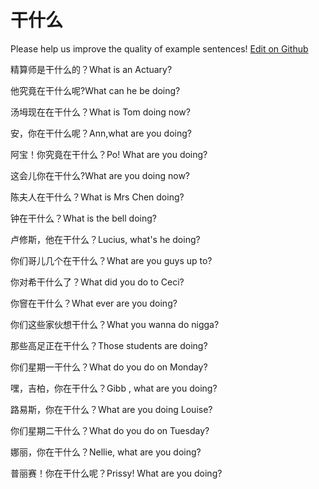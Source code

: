 # 干什么

Please help us improve the quality of example sentences! [Edit on Github](https://github.com/jiyushe/jiyu-example-sentence-source/blob/main/chinese/ganshenme.md)

<p><span class="chinese">精算师是干什么的？</span><span class="english">What is an Actuary?</span></p>

<p><span class="chinese">他究竟在干什么呢?</span><span class="english">What can he be doing?</span></p>

<p><span class="chinese">汤坶现在在干什么？</span><span class="english">What is Tom doing now?</span></p>

<p><span class="chinese">安，你在干什么呢？</span><span class="english">Ann,what are you doing?</span></p>

<p><span class="chinese">阿宝！你究竟在干什么？</span><span class="english">Po! What are you doing?</span></p>

<p><span class="chinese">这会儿你在干什么?</span><span class="english">What are you doing now?</span></p>

<p><span class="chinese">陈夫人在干什么？</span><span class="english">What is Mrs Chen doing?</span></p>

<p><span class="chinese">钟在干什么？</span><span class="english">What is the bell doing?</span></p>

<p><span class="chinese">卢修斯，他在干什么？</span><span class="english">Lucius, what's he doing?</span></p>

<p><span class="chinese">你们哥儿几个在干什么？</span><span class="english">What are you guys up to?</span></p>

<p><span class="chinese">你对希干什么了？</span><span class="english">What did you do to Ceci?</span></p>

<p><span class="chinese">你窨在干什么？</span><span class="english">What ever are you doing?</span></p>

<p><span class="chinese">你们这些家伙想干什么？</span><span class="english">What you wanna do nigga?</span></p>

<p><span class="chinese">那些高足正在干什么？</span><span class="english">Those students are doing?</span></p>

<p><span class="chinese">你们星期一干什么？</span><span class="english">What do you do on Monday?</span></p>

<p><span class="chinese">嘿，吉柏，你在干什么？</span><span class="english">Gibb , what are you doing?</span></p>

<p><span class="chinese">路易斯，你在干什么？</span><span class="english">What are you doing Louise?</span></p>

<p><span class="chinese">你们星期二干什么？</span><span class="english">What do you do on Tuesday?</span></p>

<p><span class="chinese">娜丽，你在干什么？</span><span class="english">Nellie, what are you doing?</span></p>

<p><span class="chinese">普丽赛！你在干什么呢？</span><span class="english">Prissy! What are you doing?</span></p>

